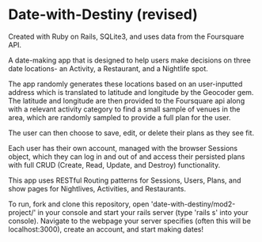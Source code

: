 # Date-with-Destiny (revised)

Created with Ruby on Rails, SQLite3, and uses data from the Foursquare API.

A date-making app that is designed to help users make decisions on three date locations- an Activity, a Restaurant, and a Nightlife spot.

The app randomly generates these locations based on an user-inputted address which is translated to latitude and longitude by the Geocoder gem.
The latitude and longitude are then provided to the Foursquare api along with a relevant activity category to find a small sample of venues in the area, which are randomly sampled to provide a full plan for the user.

The user can then choose to save, edit, or delete their plans as they see fit.

Each user has their own account, managed with the browser Sessions object, which they can log in and out of and access their persisted plans with full CRUD (Create, Read, Update, and Destroy) functionality.

This app uses RESTful Routing patterns for Sessions, Users, Plans, and show pages for Nightlives, Activities, and Restaurants.

To run, fork and clone this repository, open 'date-with-destiny/mod2-project/' in your console and start your rails server (type 'rails s' into your console). Navigate to the webpage your server specifies (often this will be localhost:3000), create an account, and start making dates!
